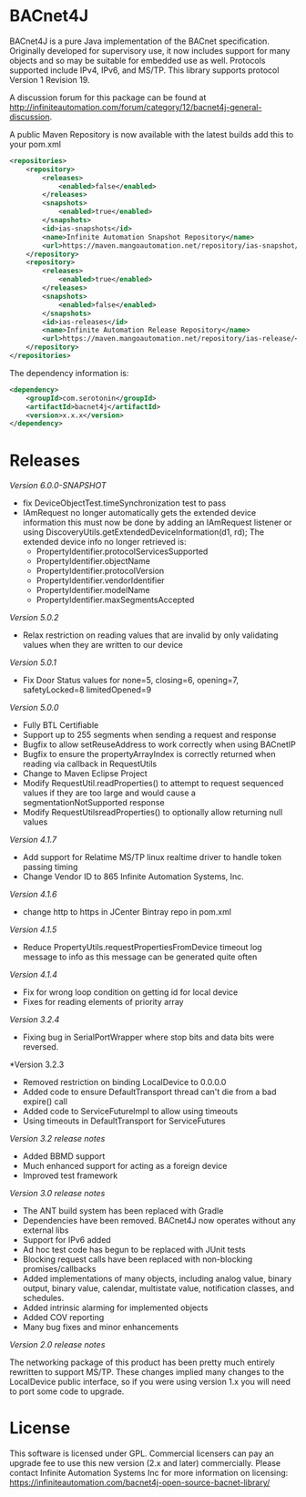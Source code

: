 BACnet4J
========

BACnet4J is a pure Java implementation of the BACnet specification. Originally developed for supervisory use, it now includes support for many objects and so may be suitable for embedded use as well. Protocols supported include IPv4, IPv6, and MS/TP.  This library supports protocol Version 1 Revision 19.

A discussion forum for this package can be found at http://infiniteautomation.com/forum/category/12/bacnet4j-general-discussion.

A public Maven Repository is now available with the latest builds add this to your pom.xml


```xml
<repositories>
    <repository>
        <releases>
            <enabled>false</enabled>
        </releases>
        <snapshots>
            <enabled>true</enabled>
        </snapshots>
        <id>ias-snapshots</id>
        <name>Infinite Automation Snapshot Repository</name>
        <url>https://maven.mangoautomation.net/repository/ias-snapshot/</url>
    </repository>
    <repository>
        <releases>
            <enabled>true</enabled>
        </releases>
        <snapshots>
            <enabled>false</enabled>
        </snapshots>
        <id>ias-releases</id>
        <name>Infinite Automation Release Repository</name>
        <url>https://maven.mangoautomation.net/repository/ias-release/</url>
    </repository>
</repositories>
```

The dependency information is:

```xml
<dependency>
    <groupId>com.serotonin</groupId>
    <artifactId>bacnet4j</artifactId>
    <version>x.x.x</version>
</dependency>
```

Releases
========
*Version 6.0.0-SNAPSHOT*
- fix DeviceObjectTest.timeSynchronization test to pass
- IAmRequest no longer automatically gets the extended device information this must now be done by adding an IAmRequest listener or using DiscoveryUtils.getExtendedDeviceInformation(d1, rd); The extended device info no longer retrieved is:
    * PropertyIdentifier.protocolServicesSupported
    * PropertyIdentifier.objectName
    * PropertyIdentifier.protocolVersion
    * PropertyIdentifier.vendorIdentifier
    * PropertyIdentifier.modelName
    * PropertyIdentifier.maxSegmentsAccepted

*Version 5.0.2*
- Relax restriction on reading values that are invalid by only validating values when they are written to our device

*Version 5.0.1*
- Fix Door Status values for none=5, closing=6, opening=7, safetyLocked=8 limitedOpened=9

*Version 5.0.0*
- Fully BTL Certifiable
- Support up to 255 segments when sending a request and response
- Bugfix to allow setReuseAddress to work correctly when using BACnetIP
- Bugfix to ensure the propertyArrayIndex is correctly returned when reading via callback in RequestUtils
- Change to Maven Eclipse Project
- Modify RequestUtil.readProperties() to attempt to request sequenced values if they are too large and would cause a segmentationNotSupported response
- Modify RequestUtilsreadProperties() to optionally allow returning null values

*Version 4.1.7*
- Add support for Relatime MS/TP linux realtime driver to handle token passing timing
- Change Vendor ID to 865 Infinite Automation Systems, Inc.

*Version 4.1.6*
- change http to https in JCenter Bintray repo in pom.xml

*Version 4.1.5*
- Reduce PropertyUtils.requestPropertiesFromDevice timeout log message to info as this message can be generated quite often

*Version 4.1.4*
- Fix for wrong loop condition on getting id for local device 
- Fixes for reading elements of priority array

*Version 3.2.4*
- Fixing bug in SerialPortWrapper where stop bits and data bits were reversed.

*Version 3.2.3
- Removed restriction on binding LocalDevice to 0.0.0.0
- Added code to ensure DefaultTransport thread can't die from a bad expire() call
- Added code to ServiceFutureImpl to allow using timeouts
- Using timeouts in DefaultTransport for ServiceFutures

*Version 3.2 release notes*
- Added BBMD support
- Much enhanced support for acting as a foreign device
- Improved test framework

*Version 3.0 release notes*
- The ANT build system has been replaced with Gradle
- Dependencies have been removed. BACnet4J now operates without any external libs
- Support for IPv6 added
- Ad hoc test code has begun to be replaced with JUnit tests 
- Blocking request calls have been replaced with non-blocking promises/callbacks
- Added implementations of many objects, including analog value, binary output, binary value, calendar, multistate value, notification classes, and schedules.
- Added intrinsic alarming for implemented objects
- Added COV reporting
- Many bug fixes and minor enhancements

*Version 2.0 release notes*

The networking package of this product has been pretty much entirely rewritten to support MS/TP. These changes implied many changes to the LocalDevice public interface, so if you were using version 1.x you will need to port some code to upgrade.

License
=======

This software is licensed under GPL. Commercial licensers can pay an upgrade fee to use this new version (2.x and later) commercially. Please contact Infinite Automation Systems Inc for more information on licensing: https://infiniteautomation.com/bacnet4j-open-source-bacnet-library/
